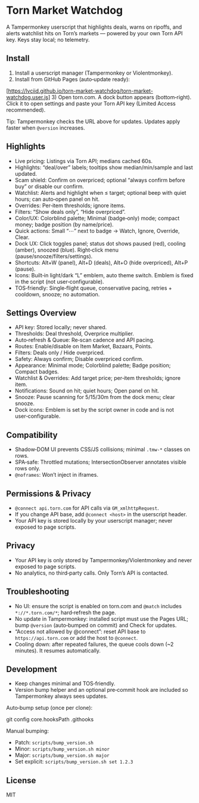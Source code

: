 # Torn Market Watchdog

A Tampermonkey userscript that highlights deals, warns on ripoffs, and alerts watchlist hits on Torn’s markets — powered by your own Torn API key. Keys stay local; no telemetry.

## Install

1) Install a userscript manager (Tampermonkey or Violentmonkey).
2) Install from GitHub Pages (auto‑update ready):

[https://lvciid.github.io/torn-market-watchdog/torn-market-watchdog.user.js]
3) Open torn.com. A dock button appears (bottom‑right). Click it to open settings and paste your Torn API key (Limited Access recommended).

Tip: Tampermonkey checks the URL above for updates. Updates apply faster when `@version` increases.

## Highlights

- Live pricing: Listings via Torn API; medians cached 60s.
- Highlights: “deal/over” labels; tooltips show median/min/sample and last updated.
- Scam shield: Confirm on overpriced; optional “always confirm before buy” or disable our confirm.
- Watchlist: Alerts and highlight when ≤ target; optional beep with quiet hours; can auto‑open panel on hit.
- Overrides: Per‑item thresholds; ignore items.
- Filters: “Show deals only”, “Hide overpriced”.
- Color/UX: Colorblind palette; Minimal (badge‑only) mode; compact money; badge position (by name/price).
- Quick actions: Small “⋯” next to badge → Watch, Ignore, Override, Clear.
- Dock UX: Click toggles panel; status dot shows paused (red), cooling (amber), snoozed (blue). Right‑click menu (pause/snooze/filters/settings).
- Shortcuts: Alt+W (panel), Alt+D (deals), Alt+O (hide overpriced), Alt+P (pause).
- Icons: Built‑in light/dark “L” emblem, auto theme switch. Emblem is fixed in the script (not user‑configurable).
- TOS‑friendly: Single‑flight queue, conservative pacing, retries + cooldown, snooze; no automation.

## Settings Overview

- API key: Stored locally; never shared.
- Thresholds: Deal threshold, Overprice multiplier.
- Auto‑refresh & Queue: Re‑scan cadence and API pacing.
- Routes: Enable/disable on Item Market, Bazaars, Points.
- Filters: Deals only / Hide overpriced.
- Safety: Always confirm; Disable overpriced confirm.
- Appearance: Minimal mode; Colorblind palette; Badge position; Compact badges.
- Watchlist & Overrides: Add target price; per‑item thresholds; ignore item.
- Notifications: Sound on hit; quiet hours; Open panel on hit.
- Snooze: Pause scanning for 5/15/30m from the dock menu; clear snooze.
- Dock icons: Emblem is set by the script owner in code and is not user‑configurable.

## Compatibility

- Shadow‑DOM UI prevents CSS/JS collisions; minimal `.tmw-*` classes on rows.
- SPA‑safe: Throttled mutations; IntersectionObserver annotates visible rows only.
- `@noframes`: Won’t inject in iframes.

## Permissions & Privacy

- `@connect api.torn.com` for API calls via `GM_xmlhttpRequest`.
- If you change API base, add `@connect <host>` in the userscript header.
- Your API key is stored locally by your userscript manager; never exposed to page scripts.

## Privacy

- Your API key is only stored by Tampermonkey/Violentmonkey and never exposed to page scripts.
- No analytics, no third‑party calls. Only Torn’s API is contacted.

## Troubleshooting

- No UI: ensure the script is enabled on torn.com and `@match` includes `*://*.torn.com/*`; hard‑refresh the page.
- No update in Tampermonkey: installed script must use the Pages URL; bump `@version` (auto‑bumped on commit) and Check for updates.
- “Access not allowed by @connect”: reset API base to `https://api.torn.com` or add the host to `@connect`.
- Cooling down: after repeated failures, the queue cools down (~2 minutes). It resumes automatically.

## Development

- Keep changes minimal and TOS‑friendly.
- Version bump helper and an optional pre‑commit hook are included so Tampermonkey always sees updates.

Auto‑bump setup (once per clone):

  git config core.hooksPath .githooks

Manual bumping:

- Patch: `scripts/bump_version.sh`
- Minor: `scripts/bump_version.sh minor`
- Major: `scripts/bump_version.sh major`
- Set explicit: `scripts/bump_version.sh set 1.2.3`


## License

MIT

